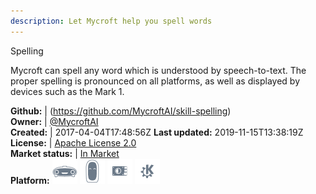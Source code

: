 ```yaml
---
description: Let Mycroft help you spell words
---
```

Spelling

Mycroft can spell any word which is understood by speech-to-text.  The proper spelling is pronounced on all platforms, as well as displayed by devices such as the Mark 1.

**Github:** | (https://github.com/MycroftAI/skill-spelling)  
**Owner:** | [@MycroftAI](https://github.com/MycroftAI)  
**Created:** | 2017-04-04T17:48:56Z  **Last updated:** 2019-11-15T13:38:19Z  
**License:** | [Apache License 2.0](https://api.github.com/licenses/apache-2.0)  
**Market status:** | [In Market](https://market.mycroft.ai/skill/mycroft-spelling)  
**Platform:**   ![](.gitbook/assets/mark-1-icon.png)  ![](.gitbook/assets/mark-2-icon.png)  ![](.gitbook/assets/picroft-icon.png)  ![](.gitbook/assets/kde.png)   
